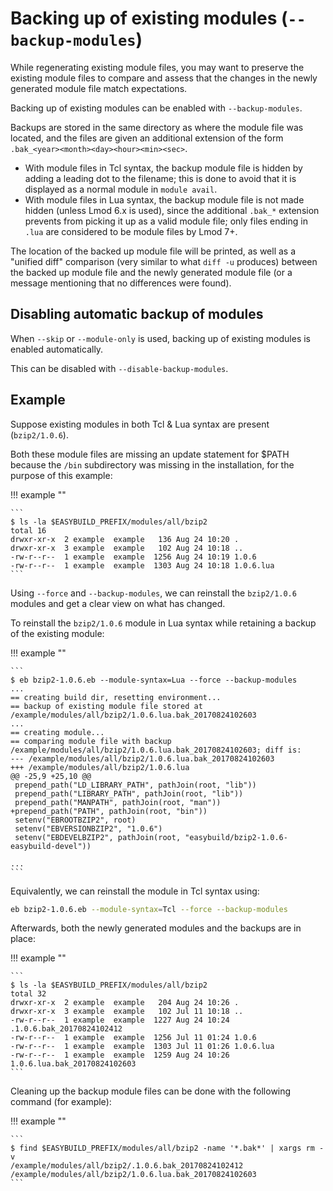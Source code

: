 # Backing up of existing modules (`--backup-modules`)

While regenerating existing module files, you may want to preserve the
existing module files to compare and assess that the changes in the
newly generated module file match expectations.

Backing up of existing modules can be enabled with `--backup-modules`.

Backups are stored in the same directory as where the module file was
located, and the files are given an additional extension of the form
`.bak_<year><month><day><hour><min><sec>`.

- With module files in Tcl syntax, the backup module file is hidden by
adding a leading dot to the filename; this is done to avoid that it
is displayed as a normal module in `module avail`.
- With module files in Lua syntax, the backup module file is not made
hidden (unless Lmod 6.x is used), since the additional `.bak_*`
extension prevents from picking it up as a valid module file; only
files ending in `.lua` are considered to be module files by Lmod 7+.

The location of the backed up module file will be printed, as well as a
"unified diff" comparison (very similar to what `diff -u` produces)
between the backed up module file and the newly generated module file
(or a message mentioning that no differences were found).

## Disabling automatic backup of modules

When `--skip` or `--module-only` is used, backing up of existing modules
is enabled automatically.

This can be disabled with `--disable-backup-modules`.

## Example

Suppose existing modules in both Tcl & Lua syntax are present
(`bzip2/1.0.6`).

Both these module files are missing an update statement for $PATH
because the `/bin` subdirectory was missing in the installation, for the
purpose of this example:

!!! example ""

    ```
    $ ls -la $EASYBUILD_PREFIX/modules/all/bzip2
    total 16
    drwxr-xr-x  2 example  example   136 Aug 24 10:20 .
    drwxr-xr-x  3 example  example   102 Aug 24 10:18 ..
    -rw-r--r--  1 example  example  1256 Aug 24 10:19 1.0.6
    -rw-r--r--  1 example  example  1303 Aug 24 10:18 1.0.6.lua
    ```

Using `--force` and `--backup-modules`, we can reinstall the
`bzip2/1.0.6` modules and get a clear view on what has changed.

To reinstall the `bzip2/1.0.6` module in Lua syntax while retaining a
backup of the existing module:

!!! example ""

    ```
    $ eb bzip2-1.0.6.eb --module-syntax=Lua --force --backup-modules
    ...
    == creating build dir, resetting environment...
    == backup of existing module file stored at /example/modules/all/bzip2/1.0.6.lua.bak_20170824102603
    ...
    == creating module...
    == comparing module file with backup /example/modules/all/bzip2/1.0.6.lua.bak_20170824102603; diff is:
    --- /example/modules/all/bzip2/1.0.6.lua.bak_20170824102603
    +++ /example/modules/all/bzip2/1.0.6.lua
    @@ -25,9 +25,10 @@
     prepend_path("LD_LIBRARY_PATH", pathJoin(root, "lib"))
     prepend_path("LIBRARY_PATH", pathJoin(root, "lib"))
     prepend_path("MANPATH", pathJoin(root, "man"))
    +prepend_path("PATH", pathJoin(root, "bin"))
     setenv("EBROOTBZIP2", root)
     setenv("EBVERSIONBZIP2", "1.0.6")
     setenv("EBDEVELBZIP2", pathJoin(root, "easybuild/bzip2-1.0.6-easybuild-devel"))

    ...
    ```

Equivalently, we can reinstall the module in Tcl syntax using:

```bash
eb bzip2-1.0.6.eb --module-syntax=Tcl --force --backup-modules
```

Afterwards, both the newly generated modules and the backups are in
place:

!!! example ""

    ```
    $ ls -la $EASYBUILD_PREFIX/modules/all/bzip2
    total 32
    drwxr-xr-x  2 example  example   204 Aug 24 10:26 .
    drwxr-xr-x  3 example  example   102 Jul 11 10:18 ..
    -rw-r--r--  1 example  example  1227 Aug 24 10:24 .1.0.6.bak_20170824102412
    -rw-r--r--  1 example  example  1256 Jul 11 01:24 1.0.6
    -rw-r--r--  1 example  example  1303 Jul 11 01:26 1.0.6.lua
    -rw-r--r--  1 example  example  1259 Aug 24 10:26 1.0.6.lua.bak_20170824102603
    ```

Cleaning up the backup module files can be done with the following
command (for example):

!!! example ""

    ```
    $ find $EASYBUILD_PREFIX/modules/all/bzip2 -name '*.bak*' | xargs rm -v
    /example/modules/all/bzip2/.1.0.6.bak_20170824102412
    /example/modules/all/bzip2/1.0.6.lua.bak_20170824102603
    ```

